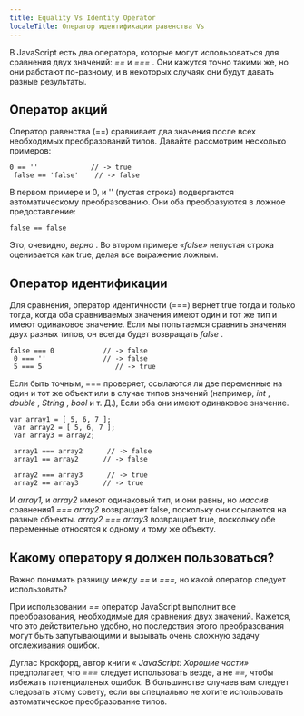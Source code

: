 ```yaml
---
title: Equality Vs Identity Operator
localeTitle: Оператор идентификации равенства Vs
---
```

В JavaScript есть два оператора, которые могут использоваться для сравнения двух значений: _\==_ и _\===_ . Они кажутся точно такими же, но они работают по-разному, и в некоторых случаях они будут давать разные результаты.

## Оператор акций

Оператор равенства (==) сравнивает два значения после всех необходимых преобразований типов. Давайте рассмотрим несколько примеров:
```
0 == ''             // -> true 
 false == 'false'    // -> false 
```

В первом примере и 0, и '' (пустая строка) подвергаются автоматическому преобразованию. Они оба преобразуются в ложное предоставление:
```
false == false 
```

Это, очевидно, _верно_ . Во втором примере _«false»_ непустая строка оценивается как true, делая все выражение ложным.

## Оператор идентификации

Для сравнения, оператор идентичности (===) вернет true тогда и только тогда, когда оба сравниваемых значения имеют один и тот же тип и имеют одинаковое значение. Если мы попытаемся сравнить значения двух разных типов, он всегда будет возвращать _false_ .
```
false === 0            // -> false 
 0 === ''              // -> false 
 5 === 5                  // -> true 
```

Если быть точным, === проверяет, ссылаются ли две переменные на один и тот же объект или в случае типов значений (например, _int_ , _double_ , _String_ , _bool_ и т. Д.), Если оба они имеют одинаковое значение.
```
var array1 = [ 5, 6, 7 ]; 
 var array2 = [ 5, 6, 7 ]; 
 var array3 = array2; 
 
 array1 === array2      // -> false 
 array1 == array2      // -> false 
 
 array2 === array3      // -> true 
 array2 == array3      // -> true 
```

И _array1,_ и _array2_ имеют одинаковый тип, и они равны, но _массив_ сравнения1 _\=== array2_ возвращает false, поскольку они ссылаются на разные объекты. _array2 === array3_ возвращает true, поскольку обе переменные относятся к одному и тому же объекту.

## Какому оператору я должен пользоваться?

Важно понимать разницу между _\==_ и _\===,_ но какой оператор следует использовать?

При использовании _\==_ оператор JavaScript выполнит все преобразования, необходимые для сравнения двух значений. Кажется, что это действительно удобно, но последствия этого преобразования могут быть запутывающими и вызывать очень сложную задачу отслеживания ошибок.

Дуглас Крокфорд, автор книги « _JavaScript: Хорошие части»_ предполагает, что _\===_ следует использовать везде, а не _\==,_ чтобы избежать потенциальных ошибок. В большинстве случаев вам следует следовать этому совету, если вы специально не хотите использовать автоматическое преобразование типов.